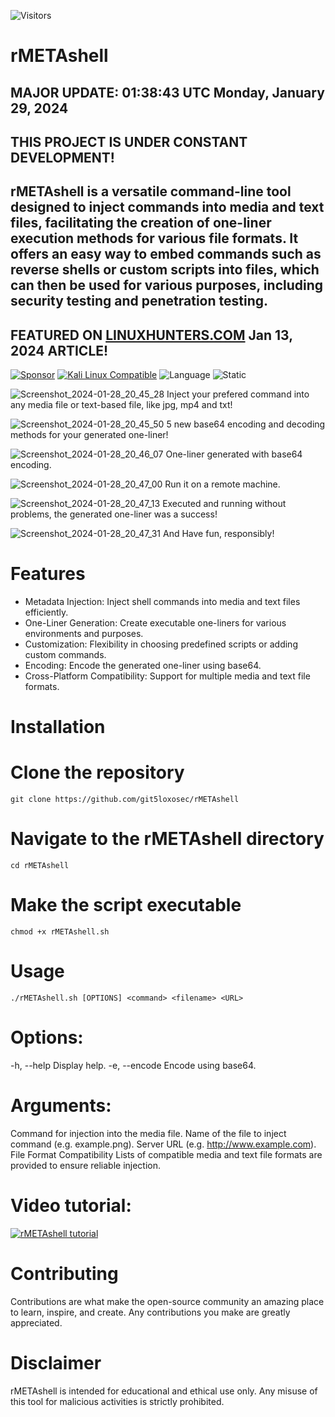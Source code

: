 ![Visitors](https://api.visitorbadge.io/api/visitors?path=https%3A%2F%2Fgithub.com%2Fgit5loxosec%2FrMETAshell%2F&label=Repo%20visits&countColor=%23263759)
# rMETAshell
## MAJOR UPDATE: 01:38:43 UTC Monday, January 29, 2024
## THIS PROJECT IS UNDER CONSTANT DEVELOPMENT!
## rMETAshell is a versatile command-line tool designed to inject commands into media and text files, facilitating the creation of one-liner execution methods for various file formats. It offers an easy way to embed commands such as reverse shells or custom scripts into files, which can then be used for various purposes, including security testing and penetration testing.
## FEATURED ON [LINUXHUNTERS.COM](https://www.linuxhunters.com/2024/01/metashell-injecting-commands-via.html) Jan 13, 2024 ARTICLE!

[![Sponsor](https://img.shields.io/badge/Sponsor-%E2%9D%A4-red)](https://github.com/sponsors/git5loxosec) [![Kali Linux Compatible](https://img.shields.io/badge/Kali%20Linux-Compatible-brightgreen)](https://www.kali.org/)
 ![Language](https://img.shields.io/badge/Language-Bash-green.svg)
![Static](https://img.shields.io/badge/License-AGPL_3.0-gold.svg)

![Screenshot_2024-01-28_20_45_28](https://github.com/git5loxosec/rMETAshell/assets/137344845/2d4fa9a2-30aa-4c4b-a48d-b5ae66f8f0c9)
Inject your prefered command into any media file or text-based file, like jpg, mp4 and txt!

![Screenshot_2024-01-28_20_45_50](https://github.com/git5loxosec/rMETAshell/assets/137344845/2974609e-fe2e-46f7-833e-479f0e256d7c)
5 new base64 encoding and decoding methods for your generated one-liner!

![Screenshot_2024-01-28_20_46_07](https://github.com/git5loxosec/rMETAshell/assets/137344845/b0754cff-752b-4b2c-bd2a-1ca29e423030)
One-liner generated with base64 encoding.

![Screenshot_2024-01-28_20_47_00](https://github.com/git5loxosec/rMETAshell/assets/137344845/9a643174-8e80-4cce-bb0d-871a0abcf793)
Run it on a remote machine.

![Screenshot_2024-01-28_20_47_13](https://github.com/git5loxosec/rMETAshell/assets/137344845/5386ee24-b646-441f-b745-f69fe221e5ec)
Executed and running without problems, the generated one-liner was a success!

![Screenshot_2024-01-28_20_47_31](https://github.com/git5loxosec/rMETAshell/assets/137344845/0cd78a77-c0d0-4d16-ab4d-90956412c960)
And Have fun, responsibly!

# Features
- Metadata Injection: Inject shell commands into media and text files efficiently.
- One-Liner Generation: Create executable one-liners for various environments and purposes.
- Customization: Flexibility in choosing predefined scripts or adding custom commands.
- Encoding: Encode the generated one-liner using base64.
- Cross-Platform Compatibility: Support for multiple media and text file formats.

# Installation

# Clone the repository
```
git clone https://github.com/git5loxosec/rMETAshell
```

# Navigate to the rMETAshell directory
```
cd rMETAshell
```

# Make the script executable
```
chmod +x rMETAshell.sh
```

# Usage

```
./rMETAshell.sh [OPTIONS] <command> <filename> <URL>
```

# Options:
-h, --help           Display help.
-e, --encode         Encode using base64.

# Arguments:
<command>            Command for injection into the media file.
<filename>           Name of the file to inject command (e.g. example.png).
<URL>                Server URL (e.g. http://www.example.com).
File Format Compatibility
Lists of compatible media and text file formats are provided to ensure reliable injection.

# Video tutorial:
[![rMETAshell tutorial](https://img.youtube.com/vi/pNptr0LkrNk/0.jpg)](https://www.youtube.com/watch?v=pNptr0LkrNk)

# Contributing
Contributions are what make the open-source community an amazing place to learn, inspire, and create. Any contributions you make are greatly appreciated.

# Disclaimer
rMETAshell is intended for educational and ethical use only. Any misuse of this tool for malicious activities is strictly prohibited.
